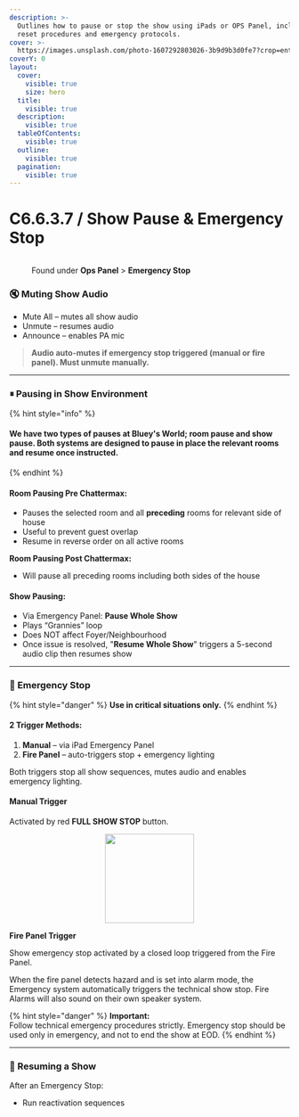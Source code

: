 ```yaml
---
description: >-
  Outlines how to pause or stop the show using iPads or OPS Panel, including
  reset procedures and emergency protocols.
cover: >-
  https://images.unsplash.com/photo-1607292803026-3b9d9b3d0fe7?crop=entropy&cs=srgb&fm=jpg&ixid=M3wxOTcwMjR8MHwxfHNlYXJjaHw1fHxzaG93JTIwY29udHJvbCUyMGlwYWR8ZW58MHx8fHwxNzQ3MTEwMTAxfDA&ixlib=rb-4.1.0&q=85
coverY: 0
layout:
  cover:
    visible: true
    size: hero
  title:
    visible: true
  description:
    visible: true
  tableOfContents:
    visible: true
  outline:
    visible: true
  pagination:
    visible: true
---
```


# C6.6.3.7 / Show Pause & Emergency Stop

<figure><img src="../../../.gitbook/assets/Screenshot 2025-05-13 at 1.54.59 pm.png" alt=""><figcaption><p>Found under <strong>Ops Panel</strong> > <strong>Emergency Stop</strong></p></figcaption></figure>

### 🔇 Muting Show Audio

* Mute All – mutes all show audio
* Unmute – resumes audio
* Announce – enables PA mic

> **Audio auto-mutes if emergency stop triggered (manual or fire panel). Must unmute manually.**

***

### ⏸ Pausing in Show Environment

{% hint style="info" %}
#### We have two types of pauses at Bluey's World; room pause and show pause. Both systems are designed to pause in place the relevant rooms and resume once instructed.&#x20;
{% endhint %}

#### Room Pausing Pre Chattermax:

* Pauses the selected room and all **preceding** rooms for relevant side of house
* Useful to prevent guest overlap
* Resume in reverse order on all active rooms

**Room Pausing Post Chattermax:**

* Will pause all preceding rooms including both sides of the house

#### Show Pausing:

* Via Emergency Panel: **Pause Whole Show**
* Plays “Grannies” loop
* Does NOT affect Foyer/Neighbourhood
* Once issue is resolved, "**Resume Whole Show**" triggers a 5-second audio clip then resumes show

***

### 🛑 Emergency Stop

{% hint style="danger" %}
**Use in critical situations only.**
{% endhint %}

#### 2 Trigger Methods:

1. **Manual** – via iPad Emergency Panel
2. **Fire Panel** – auto-triggers stop + emergency lighting

Both triggers stop all show sequences, mutes audio and enables emergency lighting.

#### **Manual Trigger**

Activated by red **FULL SHOW STOP** button.

<div align="center"><figure><img src="../../../.gitbook/assets/Screenshot 2025-05-13 at 2.13.26 pm.png" alt="" width="160"><figcaption></figcaption></figure></div>

**Fire Panel Trigger**

Show emergency stop activated by a closed loop triggered from the Fire Panel.&#x20;

When the fire panel detects hazard and is set into alarm mode, the Emergency system automatically triggers the technical show stop. Fire Alarms will also sound on their own speaker system.&#x20;

{% hint style="danger" %}
**Important:**\
Follow technical emergency procedures strictly. Emergency stop should be used only in emergency, and not to end the show at EOD.&#x20;
{% endhint %}

***

### 🔁 Resuming a Show

After an Emergency Stop:

* Run reactivation sequences

